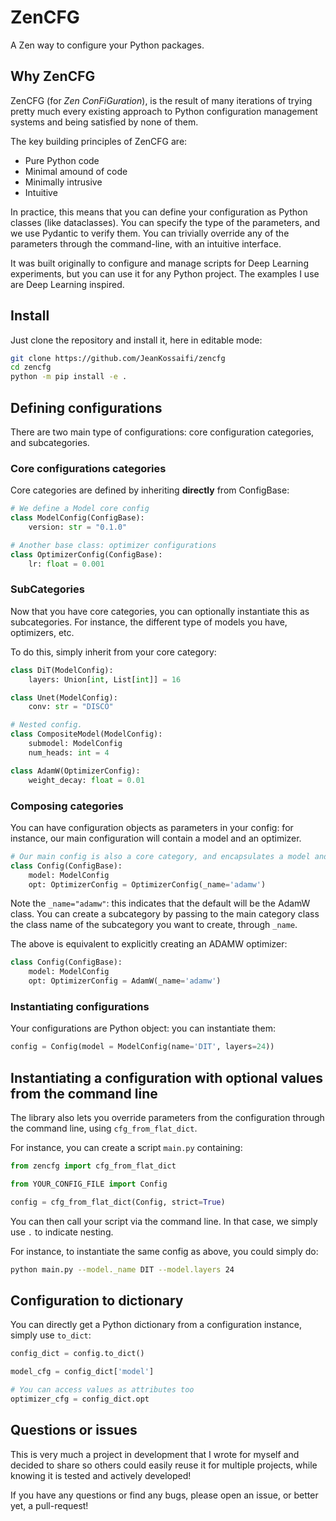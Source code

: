 # ZenCFG

A Zen way to configure your Python packages.

## Why ZenCFG

ZenCFG (for *Zen ConFiGuration*), is the result of many iterations of trying pretty much every existing approach to Python configuration management systems and being satisfied by none of them. 

The key building principles of ZenCFG are:
* Pure Python code
* Minimal amound of code
* Minimally intrusive
* Intuitive

In practice, this means that you can define your configuration as Python classes (like dataclasses). 
You can specify the type of the parameters, and we use Pydantic to verify them.
You can trivially override any of the parameters through the command-line, with an intuitive interface.

It was built originally to configure and manage scripts for Deep Learning experiments, but you can use it for any Python project.
The examples I use are Deep Learning inspired.

## Install

Just clone the repository and install it, here in editable mode:

```bash
git clone https://github.com/JeanKossaifi/zencfg
cd zencfg
python -m pip install -e .
```

## Defining configurations

There are two main type of configurations: core configuration categories, and subcategories.

### Core configurations categories

Core categories are defined by inheriting **directly** from ConfigBase:

```python
# We define a Model core config
class ModelConfig(ConfigBase):
    version: str = "0.1.0"

# Another base class: optimizer configurations
class OptimizerConfig(ConfigBase):
    lr: float = 0.001
```

### SubCategories

Now that you have core categories, you can optionally instantiate this as subcategories. 
For instance, the different type of models you have, optimizers, etc.

To do this, simply inherit from your core category:
```python
class DiT(ModelConfig):
    layers: Union[int, List[int]] = 16

class Unet(ModelConfig):
    conv: str = "DISCO"

# Nested config.
class CompositeModel(ModelConfig):
    submodel: ModelConfig
    num_heads: int = 4

class AdamW(OptimizerConfig):
    weight_decay: float = 0.01
```

### Composing categories
You can have configuration objects as parameters in your config: 
for instance, our main configuration will contain a model and an optimizer.

```python
# Our main config is also a core category, and encapsulates a model and an optimizer
class Config(ConfigBase):
    model: ModelConfig
    opt: OptimizerConfig = OptimizerConfig(_name='adamw')
```

Note the `_name="adamw"`: this indicates that the default will be the AdamW class. 
You can create a subcategory by passing to the main category class the class name of the subcategory you want to create, 
through `_name`. 

The above is equivalent to explicitly creating an ADAMW optimizer:

```python
class Config(ConfigBase):
    model: ModelConfig
    opt: OptimizerConfig = AdamW(_name='adamw')
```


### Instantiating configurations

Your configurations are Python object: you can instantiate them:

```python
config = Config(model = ModelConfig(name='DIT', layers=24))
```

## Instantiating a configuration with optional values from the command line

The library also lets you override parameters from the configuration through the command line, 
using `cfg_from_flat_dict`.

For instance, you can create a script `main.py` containing:
```python
from zencfg import cfg_from_flat_dict

from YOUR_CONFIG_FILE import Config

config = cfg_from_flat_dict(Config, strict=True)
```

You can then call your script via the command line. 
In that case, we simply use `.` to indicate nesting.

For instance, to instantiate the same config as above, you could simply do:
```bash
python main.py --model._name DIT --model.layers 24
```

## Configuration to dictionary
You can directly get a Python dictionary from a configuration instance, simply use `to_dict`:

```python
config_dict = config.to_dict()

model_cfg = config_dict['model']

# You can access values as attributes too
optimizer_cfg = config_dict.opt
```

## Questions or issues
This is very much a project in development that I wrote for myself and decided to share so others could easily reuse it for multiple projects, while knowing it is tested and actively developed!

If you have any questions or find any bugs, please open an issue, or better yet, a pull-request!

